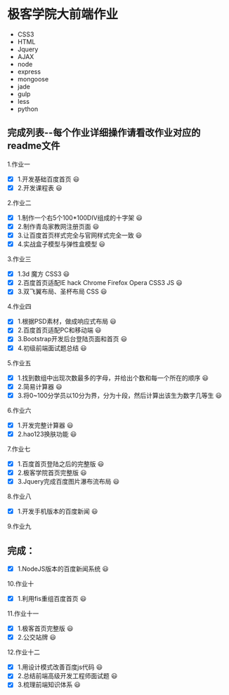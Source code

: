 # 极客学院大前端作业

+ CSS3
+ HTML
+ Jquery
+ AJAX
+ node
+ express
+ mongoose
+ jade
+ gulp
+ less
+ python

## 完成列表--每个作业详细操作请看改作业对应的readme文件

1.作业一
- [x] 1.开发基础百度首页 :smiley:
- [x] 2.开发课程表 :smiley:

2.作业二
- [x] 1.制作一个右5个100*100DIV组成的十字架 :smiley:
- [x] 2.制作青岛家教网注册页面 :smiley:
- [x] 3.让百度首页样式完全与官网样式完全一致 :smiley:
- [x] 4.实战盒子模型与弹性盒模型 :smiley:

3.作业三
- [x] 1.3d 魔方 CSS3 :smiley:
- [x] 2.百度首页适配IE hack Chrome Firefox Opera CSS3 JS :smiley:
- [x] 3.双飞翼布局、圣杯布局 CSS :smiley:

4.作业四
- [x] 1.根据PSD素材，做成响应式布局 :smiley:
- [x] 2.百度首页适配PC和移动端 :smiley:
- [x] 3.Bootstrap开发后台登陆页面和首页 :smiley:
- [x] 4.初级前端面试题总结 :smiley:

5.作业五
- [x] 1.找到数组中出现次数最多的字母，并给出个数和每一个所在的顺序 :smiley:
- [x] 2.简易计算器 :smiley:
- [x] 3.将0~100分学员以10分为界，分为十段，然后计算出该生为数字几等生 :smiley:

6.作业六
- [x] 1.开发完整计算器 :smiley:
- [x] 2.hao123换肤功能 :smiley:

7.作业七
- [x] 1.百度首页登陆之后的完整版 :smiley:
- [x] 2.极客学院首页完整版 :smiley:
- [x] 3.Jquery完成百度图片瀑布流布局 :smiley:

8.作业八
- [x] 1.开发手机版本的百度新闻 :smiley:

9.作业九
## 完成：
- [x] 1.NodeJS版本的百度新闻系统  :smiley:

10.作业十
- [x] 1.利用fis重组百度首页 :smiley:

11.作业十一
- [x] 1.极客首页完整版 :smiley:
- [x] 2.公交站牌 :smiley:

12.作业十二
- [x] 1.用设计模式改善百度js代码 :smiley:
- [x] 2.总结前端高级开发工程师面试题 :smiley:
- [x] 3.梳理前端知识体系 :smiley:
